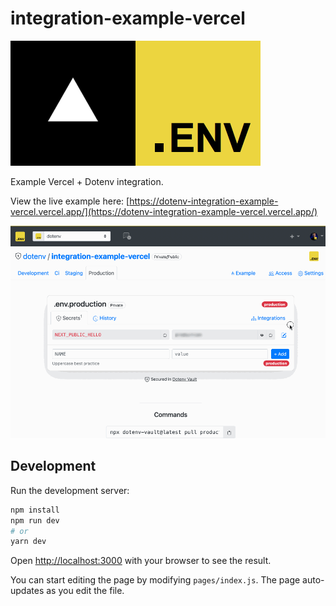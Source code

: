 # integration-example-vercel

<img src="https://raw.githubusercontent.com/dotenv-org/integration-example-vercel/master/vercel.png" alt="vercel" /><img src="https://raw.githubusercontent.com/dotenv-org/integration-example-vercel/master/dotenv.png" alt="dotenv" />

Example Vercel + Dotenv integration.

View the live example here: [https://dotenv-integration-example-vercel.vercel.app/](https://dotenv-integration-example-vercel.vercel.app/)

<img src="https://raw.githubusercontent.com/dotenv-org/integration-example-vercel/master/example.gif" alt="integration-example-vercel" />

## Development

Run the development server:

```bash
npm install
npm run dev
# or
yarn dev
```

Open [http://localhost:3000](http://localhost:3000) with your browser to see the result.

You can start editing the page by modifying `pages/index.js`. The page auto-updates as you edit the file.
